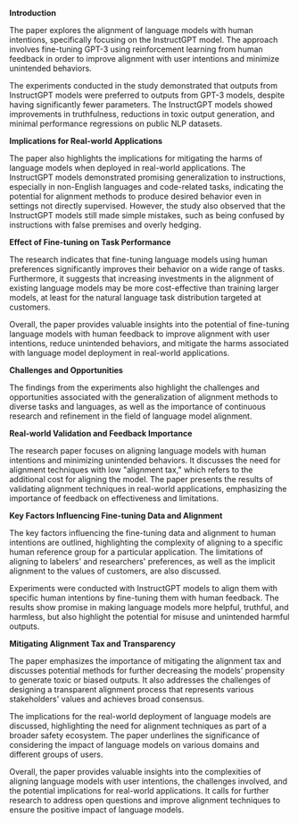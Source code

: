 **Introduction**

The paper explores the alignment of language models with human intentions, specifically focusing on the InstructGPT model. The approach involves fine-tuning GPT-3 using reinforcement learning from human feedback in order to improve alignment with user intentions and minimize unintended behaviors.

The experiments conducted in the study demonstrated that outputs from InstructGPT models were preferred to outputs from GPT-3 models, despite having significantly fewer parameters. The InstructGPT models showed improvements in truthfulness, reductions in toxic output generation, and minimal performance regressions on public NLP datasets.

**Implications for Real-world Applications**

The paper also highlights the implications for mitigating the harms of language models when deployed in real-world applications. The InstructGPT models demonstrated promising generalization to instructions, especially in non-English languages and code-related tasks, indicating the potential for alignment methods to produce desired behavior even in settings not directly supervised. However, the study also observed that the InstructGPT models still made simple mistakes, such as being confused by instructions with false premises and overly hedging.

**Effect of Fine-tuning on Task Performance**

The research indicates that fine-tuning language models using human preferences significantly improves their behavior on a wide range of tasks. Furthermore, it suggests that increasing investments in the alignment of existing language models may be more cost-effective than training larger models, at least for the natural language task distribution targeted at customers.

Overall, the paper provides valuable insights into the potential of fine-tuning language models with human feedback to improve alignment with user intentions, reduce unintended behaviors, and mitigate the harms associated with language model deployment in real-world applications.

**Challenges and Opportunities**

The findings from the experiments also highlight the challenges and opportunities associated with the generalization of alignment methods to diverse tasks and languages, as well as the importance of continuous research and refinement in the field of language model alignment.

**Real-world Validation and Feedback Importance**

The research paper focuses on aligning language models with human intentions and minimizing unintended behaviors. It discusses the need for alignment techniques with low "alignment tax," which refers to the additional cost for aligning the model. The paper presents the results of validating alignment techniques in real-world applications, emphasizing the importance of feedback on effectiveness and limitations.

**Key Factors Influencing Fine-tuning Data and Alignment**

The key factors influencing the fine-tuning data and alignment to human intentions are outlined, highlighting the complexity of aligning to a specific human reference group for a particular application. The limitations of aligning to labelers' and researchers' preferences, as well as the implicit alignment to the values of customers, are also discussed.

Experiments were conducted with InstructGPT models to align them with specific human intentions by fine-tuning them with human feedback. The results show promise in making language models more helpful, truthful, and harmless, but also highlight the potential for misuse and unintended harmful outputs.

**Mitigating Alignment Tax and Transparency**

The paper emphasizes the importance of mitigating the alignment tax and discusses potential methods for further decreasing the models' propensity to generate toxic or biased outputs. It also addresses the challenges of designing a transparent alignment process that represents various stakeholders' values and achieves broad consensus.

The implications for the real-world deployment of language models are discussed, highlighting the need for alignment techniques as part of a broader safety ecosystem. The paper underlines the significance of considering the impact of language models on various domains and different groups of users.

Overall, the paper provides valuable insights into the complexities of aligning language models with user intentions, the challenges involved, and the potential implications for real-world applications. It calls for further research to address open questions and improve alignment techniques to ensure the positive impact of language models.

